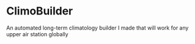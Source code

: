 # ClimoBuilder
An automated long-term climatology builder I made that will work for any upper air station globally
